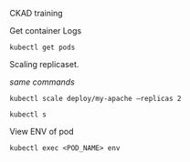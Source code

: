 CKAD training

Get container Logs

```
kubectl get pods
```

Scaling replicaset.

_same commands_
```
kubectl scale deploy/my-apache —replicas 2

kubectl s
```

View ENV of pod
```
kubectl exec <POD_NAME> env
```

